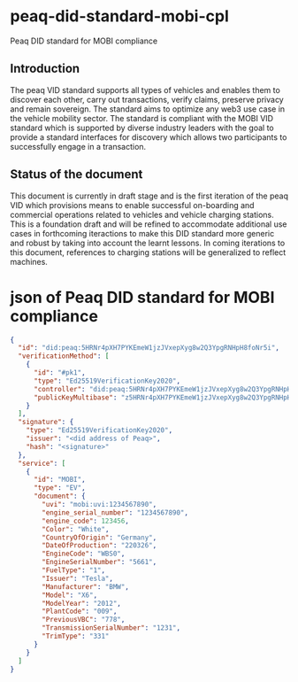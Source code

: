 # peaq-did-standard-mobi-cpl
Peaq DID standard for MOBI compliance 

## Introduction
The peaq VID standard supports all types of vehicles and enables them to discover each other, carry out transactions, verify claims, preserve privacy and  remain sovereign. The standard aims to optimize any web3 use case in the vehicle mobility sector. The standard is compliant with the MOBI VID standard which is supported by diverse industry leaders with the goal to provide a standard interfaces for discovery which allows two participants to successfully engage in a transaction.

## Status of the document
This document is currently in draft stage and is the first iteration of the peaq VID which provisions means to enable successful on-boarding and commercial operations related to vehicles and vehicle charging stations.
This is a foundation draft and will be refined to accommodate additional use cases in forthcoming iteractions to make this DID standard more generic and robust by taking into account the learnt lessons.
In coming iterations to this document, references to charging stations will be generalized to reflect machines. 

# json of Peaq DID standard for MOBI compliance 
```json
{
  "id": "did:peaq:5HRNr4pXH7PYKEmeW1jzJVxepXyg8w2Q3YpgRNHpH8foNr5i",
  "verificationMethod": [
    {
      "id": "#pk1",
      "type": "Ed25519VerificationKey2020",
      "controller": "did:peaq:5HRNr4pXH7PYKEmeW1jzJVxepXyg8w2Q3YpgRNHpH8foNr5i",
      "publicKeyMultibase": "z5HRNr4pXH7PYKEmeW1jzJVxepXyg8w2Q3YpgRNHpH8foNr5i"
    }
  ],
  "signature": {
    "type": "Ed25519VerificationKey2020",
    "issuer": "<did address of Peaq>",
    "hash": "<signature>"
  },
  "service": [
    {
      "id": "MOBI",
      "type": "EV",
      "document": {
        "uvi": "mobi:uvi:1234567890",
        "engine_serial_number": "1234567890",
        "engine_code": 123456,
        "Color": "White",
        "CountryOfOrigin": "Germany",
        "DateOfProduction": "220326",
        "EngineCode": "WBS0",
        "EngineSerialNumber": "5661",
        "FuelType": "1",
        "Issuer": "Tesla",
        "Manufacturer": "BMW",
        "Model": "X6",
        "ModelYear": "2012",
        "PlantCode": "009",
        "PreviousVBC": "778",
        "TransmissionSerialNumber": "1231",
        "TrimType": "331"
      }
    }
  ]
}
```
